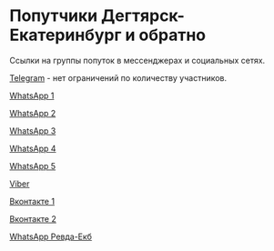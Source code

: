 # Попутчики Дегтярск-Екатеринбург и обратно

Ссылки на группы попуток в мессенджерах и социальных сетях.

[Telegram](https://tglink.ru/degtyarsk_poputka) - нет ограничений по количеству участников. 

[WhatsApp 1](https://chat.whatsapp.com/HhCAa9wYvCqCXDqrvwvKKo)

[WhatsApp 2](https://chat.whatsapp.com/H9edx1VkhTM90Qn9sLM9vV)

[WhatsApp 3](https://chat.whatsapp.com/LSIR6YKccHBGhGLynDleYO)

[WhatsApp 4](https://chat.whatsapp.com/DkPlQsRH3MDKgcoasyUDKF)

[WhatsApp 5](https://chat.whatsapp.com/JlG9N6wsmdr6PwVFhkC3C1)

[Viber](https://invite.viber.com/?g2=AQB3FCgnOhIQD0kkDnTNoB14X54wQgz0nCAe0RiJAw6V7pQtvXErl8fFrTv0OnT0)

[Вконтакте 1](https://vk.com/poputkadegtyarsk)

[Вконтакте 2](https://vk.com/club184526180)

[WhatsApp Ревда-Екб](https://chat.whatsapp.com/H8FB1vPkrrc9OCZWH4LocO)
